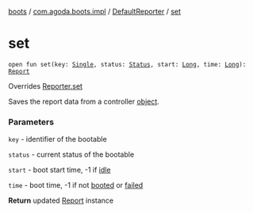 [boots](../../index.md) / [com.agoda.boots.impl](../index.md) / [DefaultReporter](index.md) / [set](./set.md)

# set

`open fun set(key: `[`Single`](../../com.agoda.boots/-key/-single/index.md)`, status: `[`Status`](../../com.agoda.boots/-status/index.md)`, start: `[`Long`](https://kotlinlang.org/api/latest/jvm/stdlib/kotlin/-long/index.html)`, time: `[`Long`](https://kotlinlang.org/api/latest/jvm/stdlib/kotlin/-long/index.html)`): `[`Report`](../../com.agoda.boots/-report/index.md)

Overrides [Reporter.set](../../com.agoda.boots/-reporter/set.md)

Saves the report data from a controller [object](../../com.agoda.boots/-boots/index.md).

### Parameters

`key` - identifier of the bootable

`status` - current status of the bootable

`start` - boot start time, -1 if [idle](../../com.agoda.boots/-status/-idle/index.md)

`time` - boot time, -1 if not [booted](../../com.agoda.boots/-status/-booted/index.md) or [failed](../../com.agoda.boots/-status/-failed/index.md)

**Return**
updated [Report](../../com.agoda.boots/-report/index.md) instance

